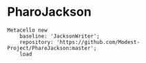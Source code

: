 # PharoJackson

```
Metacello new
	baseline: 'JacksonWriter';
	repository: 'https://github.com/Modest-Project/PharoJackson:master';
	load
```
